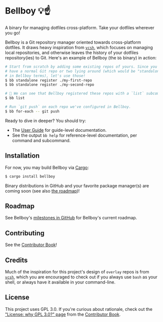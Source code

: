 # Bellboy 💡☝️

A binary for managing dotfiles cross-platform. Take your dotfiles wherever you
go!

Bellboy is a Git repository manager oriented towards cross-platform dotfiles.
It draws heavy inspiration from [`vcsh`], which focuses on managing local
repositories, and otherwise leaves the history of your dotfiles repository(ies)
to Git. Here's an example of Bellboy (the `bb` binary) in action:

```sh
# Start from scratch by adding some existing repos of yours. Since you probably
# have a normal Git repo or two lying around (which would be "standalone" repos
# in Bellboy terms), let's use those!
$ bb standalone register ./my-first-repo
$ bb standalone register ./my-second-repo

# 👀 We can see that Bellboy registered these repos with a `list` subcommand:
$ bb list

# Run `git push` on each repo we've configured in Bellboy.
$ bb for-each -- git push
```

Ready to dive in deeper? You should try:

* The [User Guide](./docs/user-guide/src/introduction.md) for guide-level documentation.
* See the output `bb help` for reference-level documentation, per command and subcommand.

## Installation

For now, you may build Bellboy via [Cargo](https://doc.rust-lang.org/cargo/):

```sh
$ cargo install bellboy
```

Binary distributions in GitHub and your favorite package manager(s) are coming
soon (see also [the roadmap](#roadmap))!

## Roadmap

See Bellboy's [milestones in
GitHub](https://github.com/bellboy-dotfiles/bellboy/milestones) for Bellboy's
current roadmap.

## Contributing

See the [Contributor Book]!

[Contributor Book]: ./docs/contributor-book/src/welcome.md

## Credits

Much of the inspiration for this project's design of `overlay` repos is from
[`vcsh`], which you are encouraged to check out if you always use `bash` as
your shell, or always have it available in your command-line.

[`vcsh`]: https://github.com/RichiH/vcsh

## License

This project uses GPL 3.0. If you're curious about rationale, check out the
["License: why GPL 3.0?"
page](./docs/contributor-book/src/license-why-gpl-3.0.md) from the [Contributor
Book].
